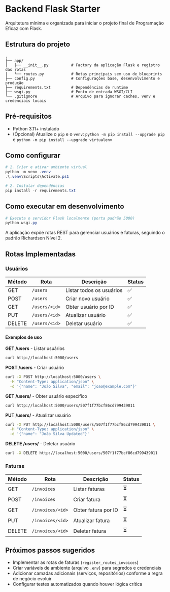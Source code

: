 # Backend Flask Starter

Arquitetura mínima e organizada para iniciar o projeto final de Programação Eficaz com Flask.

## Estrutura do projeto

```
.
├── app/
│   ├── __init__.py          # Factory da aplicação Flask e registro das rotas
│   └── routes.py            # Rotas principais sem uso de blueprints
├── config.py                # Configurações base, desenvolvimento e produção
├── requirements.txt         # Dependências de runtime
├── wsgi.py                  # Ponto de entrada WSGI/CLI
└── .gitignore               # Arquivo para ignorar caches, venv e credenciais locais
```

## Pré-requisitos

- Python 3.11+ instalado
- (Opcional) Atualize o `pip` e o `venv`: `python -m pip install --upgrade pip` e `python -m pip install --upgrade virtualenv`

## Como configurar

```powershell
# 1. Criar e ativar ambiente virtual
python -m venv .venv
.\.venv\Scripts\Activate.ps1

# 2. Instalar dependências
pip install -r requirements.txt
```

## Como executar em desenvolvimento

```powershell
# Executa o servidor Flask localmente (porta padrão 5000)
python wsgi.py
```

A aplicação expõe rotas REST para gerenciar usuários e faturas, seguindo o padrão Richardson Nível 2.

## Rotas Implementadas

### Usuários

| Método | Rota | Descrição | Status |
|--------|------|-----------|--------|
| GET | `/users` | Listar todos os usuários | ✅ |
| POST | `/users` | Criar novo usuário | ✅ |
| GET | `/users/<id>` | Obter usuário por ID | ✅ |
| PUT | `/users/<id>` | Atualizar usuário | ✅ |
| DELETE | `/users/<id>` | Deletar usuário | ✅ |

#### Exemplos de uso

**GET /users** - Listar usuários
```bash
curl http://localhost:5000/users
```

**POST /users** - Criar usuário
```bash
curl -X POST http://localhost:5000/users \
  -H "Content-Type: application/json" \
  -d '{"name": "João Silva", "email": "joao@example.com"}'
```

**GET /users/<id>** - Obter usuário específico
```bash
curl http://localhost:5000/users/507f1f77bcf86cd799439011
```

**PUT /users/<id>** - Atualizar usuário
```bash
curl -X PUT http://localhost:5000/users/507f1f77bcf86cd799439011 \
  -H "Content-Type: application/json" \
  -d '{"name": "João Silva Updated"}'
```

**DELETE /users/<id>** - Deletar usuário
```bash
curl -X DELETE http://localhost:5000/users/507f1f77bcf86cd799439011
```

### Faturas

| Método | Rota | Descrição | Status |
|--------|------|-----------|--------|
| GET | `/invoices` | Listar faturas | ⏳ |
| POST | `/invoices` | Criar fatura | ⏳ |
| GET | `/invoices/<id>` | Obter fatura por ID | ⏳ |
| PUT | `/invoices/<id>` | Atualizar fatura | ⏳ |
| DELETE | `/invoices/<id>` | Deletar fatura | ⏳ |

## Próximos passos sugeridos

- Implementar as rotas de faturas (`register_routes_invoices`)
- Criar variáveis de ambiente (arquivo `.env`) para segredos e credenciais
- Adicionar camadas adicionais (serviços, repositórios) conforme a regra de negócio evoluir
- Configurar testes automatizados quando houver lógica crítica
